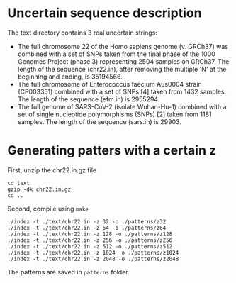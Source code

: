 
Uncertain sequence description
==============================

The text directory contains 3 real uncertain strings:

* The full chromosome 22 of the Homo sapiens genome (v. GRCh37) was combined with a set of SNPs taken from the final phase of the 1000 Genomes Project (phase 3) representing 2504 samples on GRCh37. The length of the sequence (chr22.in), after removing the multiple 'N' at the beginning and ending, is 35194566.
* The full chromosome of Enterococcus faecium Aus0004 strain (CP003351) combined with a set of SNPs [4] taken from 1432 samples. The length of the sequence (efm.in) is 2955294.
* The full genome of SARS-CoV-2 (isolate Wuhan-Hu-1) combined with a set of single nucleotide polymorphisms (SNPs) [2] taken from 1181 samples. The length of the sequence (sars.in) is 29903.

Generating patters with a certain z
===================================

First, unzip the chr22.in.gz file
```console
cd text
gzip -dk chr22.in.gz
cd ..
```
Second, compile using `make`

```console
./index -t ./text/chr22.in -z 32 -o ./patterns/z32
./index -t ./text/chr22.in -z 64 -o ./patterns/z64
./index -t ./text/chr22.in -z 128 -o ./patterns/z128
./index -t ./text/chr22.in -z 256 -o ./patterns/z256
./index -t ./text/chr22.in -z 512 -o ./patterns/z512
./index -t ./text/chr22.in -z 1024 -o ./patterns/z1024
./index -t ./text/chr22.in -z 2048 -o ./patterns/z2048
```
The patterns are saved in `patterns` folder.
